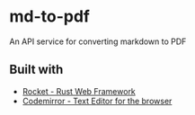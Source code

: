 # md-to-pdf

An API service for converting markdown to PDF

## Built with

- [Rocket - Rust Web Framework](https://rocket.rs/)
- [Codemirror - Text Editor for the browser](https://codemirror.net/)
